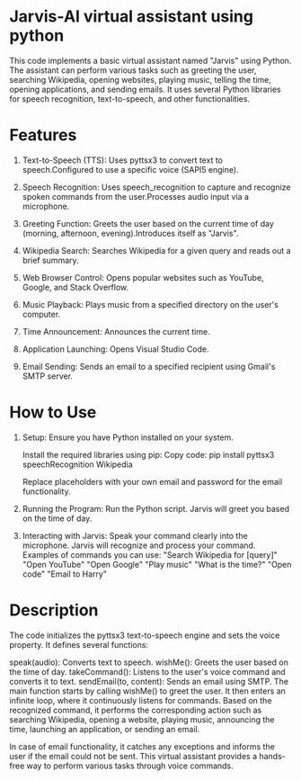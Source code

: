 # Jarvis-AI virtual assistant using python

This code implements a basic virtual assistant named "Jarvis" using Python. The assistant can perform various tasks such as greeting the user, searching Wikipedia, opening websites, playing music, telling the time, opening applications, and sending emails. It uses several Python libraries for speech recognition, text-to-speech, and other functionalities.

# Features
1. Text-to-Speech (TTS): Uses pyttsx3 to convert text to speech.Configured to use a specific voice (SAPI5 engine).

2. Speech Recognition: Uses speech_recognition to capture and recognize spoken commands from the user.Processes audio input via a microphone.

3. Greeting Function: Greets the user based on the current time of day (morning, afternoon, evening).Introduces itself as "Jarvis".

4. Wikipedia Search: Searches Wikipedia for a given query and reads out a brief summary.

5. Web Browser Control: Opens popular websites such as YouTube, Google, and Stack Overflow.

6. Music Playback: Plays music from a specified directory on the user's computer.

7. Time Announcement: Announces the current time.

8. Application Launching: Opens Visual Studio Code.

9. Email Sending: Sends an email to a specified recipient using Gmail's SMTP server.

# How to Use
1. Setup: Ensure you have Python installed on your system.

   Install the required libraries using pip:
   Copy code: pip install pyttsx3 speechRecognition Wikipedia

   Replace placeholders with your own email and password for the email functionality.

2. Running the Program: Run the Python script.
Jarvis will greet you based on the time of day.

3. Interacting with Jarvis: Speak your command clearly into the microphone.
Jarvis will recognize and process your command.
Examples of commands you can use:
"Search Wikipedia for [query]"
"Open YouTube"
"Open Google"
"Play music"
"What is the time?"
"Open code"
"Email to Harry"

# Description
The code initializes the pyttsx3 text-to-speech engine and sets the voice property. It defines several functions:

speak(audio): Converts text to speech.
wishMe(): Greets the user based on the time of day.
takeCommand(): Listens to the user's voice command and converts it to text.
sendEmail(to, content): Sends an email using SMTP.
The main function starts by calling wishMe() to greet the user. It then enters an infinite loop, where it continuously listens for commands. Based on the recognized command, it performs the corresponding action such as searching Wikipedia, opening a website, playing music, announcing the time, launching an application, or sending an email.

In case of email functionality, it catches any exceptions and informs the user if the email could not be sent. This virtual assistant provides a hands-free way to perform various tasks through voice commands.
